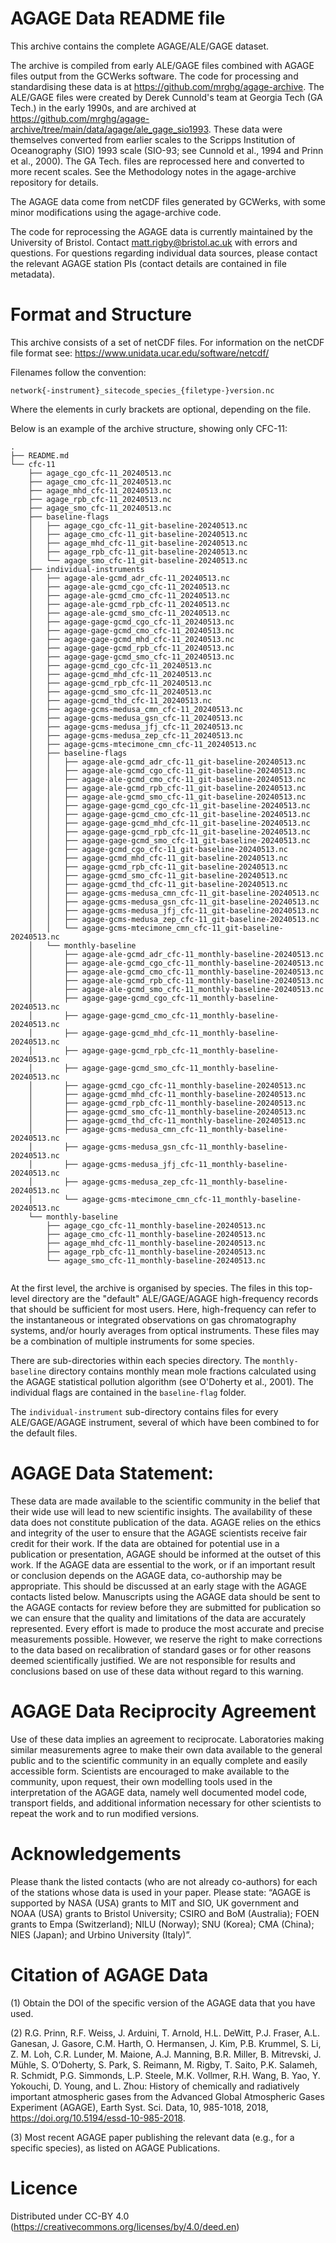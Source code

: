 
#  AGAGE Data README file
This archive contains the complete AGAGE/ALE/GAGE dataset. 

The archive is compiled from early ALE/GAGE files combined with AGAGE files output from the GCWerks software. The code for processing and standardising these data is at https://github.com/mrghg/agage-archive. The ALE/GAGE files were created by Derek Cunnold's team at Georgia Tech (GA Tech.) in the early 1990s, and are archived at https://github.com/mrghg/agage-archive/tree/main/data/agage/ale_gage_sio1993. These data were themselves converted from earlier scales to the Scripps Institution of Oceanography (SIO) 1993 scale (SIO-93; see Cunnold et al., 1994 and Prinn et al., 2000). The GA Tech. files are reprocessed here and converted to more recent scales. See the Methodology notes in the agage-archive repository for details.

The AGAGE data come from netCDF files generated by GCWerks, with some minor modifications using the agage-archive code.

The code for reprocessing the AGAGE data is currently maintained by the University of Bristol. Contact matt.rigby@bristol.ac.uk with errors and questions. For questions regarding individual data sources, please contact the relevant AGAGE station PIs (contact details are contained in file metadata).

# Format and Structure

This archive consists of a set of netCDF files. For information on the netCDF file format see: https://www.unidata.ucar.edu/software/netcdf/

Filenames follow the convention:

```network{-instrument}_sitecode_species_{filetype-}version.nc```

Where the elements in curly brackets are optional, depending on the file.

Below is an example of the archive structure, showing only CFC-11:

```
.
├── README.md
└── cfc-11
    ├── agage_cgo_cfc-11_20240513.nc
    ├── agage_cmo_cfc-11_20240513.nc
    ├── agage_mhd_cfc-11_20240513.nc
    ├── agage_rpb_cfc-11_20240513.nc
    ├── agage_smo_cfc-11_20240513.nc
    ├── baseline-flags
    │   ├── agage_cgo_cfc-11_git-baseline-20240513.nc
    │   ├── agage_cmo_cfc-11_git-baseline-20240513.nc
    │   ├── agage_mhd_cfc-11_git-baseline-20240513.nc
    │   ├── agage_rpb_cfc-11_git-baseline-20240513.nc
    │   └── agage_smo_cfc-11_git-baseline-20240513.nc
    ├── individual-instruments
    │   ├── agage-ale-gcmd_adr_cfc-11_20240513.nc
    │   ├── agage-ale-gcmd_cgo_cfc-11_20240513.nc
    │   ├── agage-ale-gcmd_cmo_cfc-11_20240513.nc
    │   ├── agage-ale-gcmd_rpb_cfc-11_20240513.nc
    │   ├── agage-ale-gcmd_smo_cfc-11_20240513.nc
    │   ├── agage-gage-gcmd_cgo_cfc-11_20240513.nc
    │   ├── agage-gage-gcmd_cmo_cfc-11_20240513.nc
    │   ├── agage-gage-gcmd_mhd_cfc-11_20240513.nc
    │   ├── agage-gage-gcmd_rpb_cfc-11_20240513.nc
    │   ├── agage-gage-gcmd_smo_cfc-11_20240513.nc
    │   ├── agage-gcmd_cgo_cfc-11_20240513.nc
    │   ├── agage-gcmd_mhd_cfc-11_20240513.nc
    │   ├── agage-gcmd_rpb_cfc-11_20240513.nc
    │   ├── agage-gcmd_smo_cfc-11_20240513.nc
    │   ├── agage-gcmd_thd_cfc-11_20240513.nc
    │   ├── agage-gcms-medusa_cmn_cfc-11_20240513.nc
    │   ├── agage-gcms-medusa_gsn_cfc-11_20240513.nc
    │   ├── agage-gcms-medusa_jfj_cfc-11_20240513.nc
    │   ├── agage-gcms-medusa_zep_cfc-11_20240513.nc
    │   ├── agage-gcms-mtecimone_cmn_cfc-11_20240513.nc
    │   ├── baseline-flags
    │   │   ├── agage-ale-gcmd_adr_cfc-11_git-baseline-20240513.nc
    │   │   ├── agage-ale-gcmd_cgo_cfc-11_git-baseline-20240513.nc
    │   │   ├── agage-ale-gcmd_cmo_cfc-11_git-baseline-20240513.nc
    │   │   ├── agage-ale-gcmd_rpb_cfc-11_git-baseline-20240513.nc
    │   │   ├── agage-ale-gcmd_smo_cfc-11_git-baseline-20240513.nc
    │   │   ├── agage-gage-gcmd_cgo_cfc-11_git-baseline-20240513.nc
    │   │   ├── agage-gage-gcmd_cmo_cfc-11_git-baseline-20240513.nc
    │   │   ├── agage-gage-gcmd_mhd_cfc-11_git-baseline-20240513.nc
    │   │   ├── agage-gage-gcmd_rpb_cfc-11_git-baseline-20240513.nc
    │   │   ├── agage-gage-gcmd_smo_cfc-11_git-baseline-20240513.nc
    │   │   ├── agage-gcmd_cgo_cfc-11_git-baseline-20240513.nc
    │   │   ├── agage-gcmd_mhd_cfc-11_git-baseline-20240513.nc
    │   │   ├── agage-gcmd_rpb_cfc-11_git-baseline-20240513.nc
    │   │   ├── agage-gcmd_smo_cfc-11_git-baseline-20240513.nc
    │   │   ├── agage-gcmd_thd_cfc-11_git-baseline-20240513.nc
    │   │   ├── agage-gcms-medusa_cmn_cfc-11_git-baseline-20240513.nc
    │   │   ├── agage-gcms-medusa_gsn_cfc-11_git-baseline-20240513.nc
    │   │   ├── agage-gcms-medusa_jfj_cfc-11_git-baseline-20240513.nc
    │   │   ├── agage-gcms-medusa_zep_cfc-11_git-baseline-20240513.nc
    │   │   └── agage-gcms-mtecimone_cmn_cfc-11_git-baseline-20240513.nc
    │   └── monthly-baseline
    │       ├── agage-ale-gcmd_adr_cfc-11_monthly-baseline-20240513.nc
    │       ├── agage-ale-gcmd_cgo_cfc-11_monthly-baseline-20240513.nc
    │       ├── agage-ale-gcmd_cmo_cfc-11_monthly-baseline-20240513.nc
    │       ├── agage-ale-gcmd_rpb_cfc-11_monthly-baseline-20240513.nc
    │       ├── agage-ale-gcmd_smo_cfc-11_monthly-baseline-20240513.nc
    │       ├── agage-gage-gcmd_cgo_cfc-11_monthly-baseline-20240513.nc
    │       ├── agage-gage-gcmd_cmo_cfc-11_monthly-baseline-20240513.nc
    │       ├── agage-gage-gcmd_mhd_cfc-11_monthly-baseline-20240513.nc
    │       ├── agage-gage-gcmd_rpb_cfc-11_monthly-baseline-20240513.nc
    │       ├── agage-gage-gcmd_smo_cfc-11_monthly-baseline-20240513.nc
    │       ├── agage-gcmd_cgo_cfc-11_monthly-baseline-20240513.nc
    │       ├── agage-gcmd_mhd_cfc-11_monthly-baseline-20240513.nc
    │       ├── agage-gcmd_rpb_cfc-11_monthly-baseline-20240513.nc
    │       ├── agage-gcmd_smo_cfc-11_monthly-baseline-20240513.nc
    │       ├── agage-gcmd_thd_cfc-11_monthly-baseline-20240513.nc
    │       ├── agage-gcms-medusa_cmn_cfc-11_monthly-baseline-20240513.nc
    │       ├── agage-gcms-medusa_gsn_cfc-11_monthly-baseline-20240513.nc
    │       ├── agage-gcms-medusa_jfj_cfc-11_monthly-baseline-20240513.nc
    │       ├── agage-gcms-medusa_zep_cfc-11_monthly-baseline-20240513.nc
    │       └── agage-gcms-mtecimone_cmn_cfc-11_monthly-baseline-20240513.nc
    └── monthly-baseline
        ├── agage_cgo_cfc-11_monthly-baseline-20240513.nc
        ├── agage_cmo_cfc-11_monthly-baseline-20240513.nc
        ├── agage_mhd_cfc-11_monthly-baseline-20240513.nc
        ├── agage_rpb_cfc-11_monthly-baseline-20240513.nc
        └── agage_smo_cfc-11_monthly-baseline-20240513.nc


```

At the first level, the archive is organised by species. The files in this top-level directory are the "default" ALE/GAGE/AGAGE high-frequency records that should be sufficient for most users. Here, high-frequency can refer to the instantaneous or integrated observations on gas chromatography systems, and/or hourly averages from optical instruments. These files may be a combination of multiple instruments for some species. 

There are sub-directories within each species directory. The ```monthly-baseline``` directory contains monthly mean mole fractions calculated using the AGAGE statistical pollution algorithm (see O'Doherty et al., 2001). The individual flags are contained in the ```baseline-flag``` folder. 

The ```individual-instrument``` sub-directory contains files for every ALE/GAGE/AGAGE instrument, several of which have been combined to for the default files.

# AGAGE Data Statement:

These data are made available to the scientific community in the belief that their wide use will lead to new scientific insights. The availability of these data does not constitute publication of the data. AGAGE relies on the ethics and integrity of the user to ensure that the AGAGE scientists receive fair credit for their work. If the data are obtained for potential use in a publication or presentation, AGAGE should be informed at the outset of this work. If the AGAGE  data are essential to the work, or if an important result or conclusion depends on the AGAGE data, co-authorship may be appropriate. This should be discussed at an early stage with the AGAGE contacts listed below. Manuscripts using the AGAGE data should be sent to the AGAGE contacts for review before they are submitted for publication so we can ensure that the quality and limitations of the data are accurately represented. Every effort is made to produce the most accurate and precise measurements possible. However, we reserve the right to make corrections to the data based on recalibration of standard gases or for other reasons deemed scientifically justified. We are not responsible for results and conclusions based on use of these data without regard to this warning.

# AGAGE Data Reciprocity Agreement

Use of these data implies an agreement to reciprocate. Laboratories making similar measurements agree to make their own data available to the general public and to the scientific community in an equally complete and easily accessible form. Scientists  are encouraged to make available to the community, upon request, their own modelling tools used in the interpretation of the AGAGE data, namely well documented model code, transport fields, and additional information necessary for other scientists to repeat the work and to run modified versions.

# Acknowledgements

Please thank the listed contacts (who are not already co-authors) for each of the stations whose data is used in your paper. Please state: “AGAGE is supported by NASA (USA) grants to MIT and SIO, UK government and NOAA (USA) grants to Bristol University; CSIRO and BoM (Australia); FOEN grants to Empa (Switzerland); NILU (Norway); SNU (Korea); CMA (China); NIES (Japan); and Urbino University (Italy)”.

# Citation of AGAGE Data
 
(1) Obtain the DOI of the specific version of the AGAGE data that you have used.

(2) R.G. Prinn, R.F. Weiss, J. Arduini, T. Arnold, H.L. DeWitt, P.J. Fraser, A.L. Ganesan, J. Gasore, C.M. Harth, O. Hermansen, J. Kim, P.B. Krummel, S. Li, 
Z. M. Loh, C.R. Lunder, M. Maione, A.J. Manning, B.R. Miller, B. Mitrevski, J. Mühle, S. O’Doherty, S. Park, S. Reimann, M. Rigby, T. Saito, P.K. Salameh, 
R. Schmidt, P.G.  Simmonds, L.P. Steele, M.K. Vollmer, R.H. Wang, B. Yao, Y. Yokouchi, D. Young, and L. Zhou: History of chemically and radiatively important 
atmospheric gases from the Advanced Global Atmospheric Gases Experiment (AGAGE), Earth Syst. Sci. Data, 10, 985-1018, 2018, https://doi.org/10.5194/essd-10-985-2018. 

(3) Most recent AGAGE paper publishing the relevant data (e.g., for a specific species), as listed on AGAGE Publications.

# Licence

Distributed under CC-BY 4.0 (https://creativecommons.org/licenses/by/4.0/deed.en)
